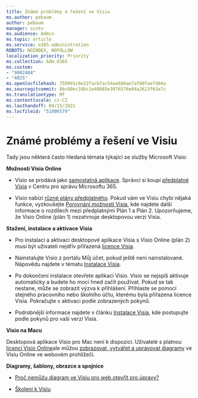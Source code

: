 ```yaml
---
title: Známé problémy a řešení ve Visiu
ms.author: pebaum
author: pebaum
manager: scotv
ms.audience: Admin
ms.topic: article
ms.service: o365-administration
ROBOTS: NOINDEX, NOFOLLOW
localization_priority: Priority
ms.collection: Adm_O365
ms.custom:
- "9002484"
- "4825"
ms.openlocfilehash: 759991c9e22facbfac54ae686ae7af60faef404a
ms.sourcegitcommit: 8bc60ec34bc1e40685e3976576e04a2623f63a7c
ms.translationtype: MT
ms.contentlocale: cs-CZ
ms.lasthandoff: 04/15/2021
ms.locfileid: "51806579"
---
```

# <a name="visio-common-issues-and-resolutions"></a>Známé problémy a řešení ve Visiu

Tady jsou některá často hledaná témata týkající se služby Microsoft Visio:

**Možnosti Visia Online**

- Visio se prodává jako [samostatná aplikace](https://products.office.com/visio/flowchart-software). Správci si koupí [předplatné Visia](https://docs.microsoft.com/alchemyinsights/purchase-visio-subscription) v Centru pro správu Microsoftu 365.

- Visio nabízí [různé plány předplatného](https://products.office.com/visio/microsoft-visio-plans-and-pricing-compare-visio-options). Pokud vám ve Visiu chybí nějaká funkce, vyzkoušejte [Porovnání možností Visia](https://products.office.com/visio/microsoft-visio-plans-and-pricing-compare-visio-options), kde najdete další informace o rozdílech mezi předplatnými Plán 1 a Plán 2.  Upozorňujeme, že Visio Online (plán 1) nezahrnuje desktopovou verzi Visia.

**Stažení, instalace a aktivace Visia**

- Pro instalaci a aktivaci desktopové aplikace Visia s Visio Online (plán 2) musí být uživateli nejdřív přiřazená [licence Visia](https://docs.microsoft.com/microsoft-365/admin/add-users/add-users).

- Nainstalujte Visio z portálu Můj účet, pokud ještě není nainstalované. Nápovědu najdete v tématu [Instalace Visia](https://support.office.com/article/f98f21e3-aa02-4827-9167-ddab5b025710).

- Po dokončení instalace otevřete aplikaci Visio. Visio se nejspíš aktivuje automaticky a budete ho moci hned začít používat. Pokud se tak nestane, může se zobrazit výzva k přihlášení. Přihlaste se pomocí stejného pracovního nebo školního účtu, kterému byla přiřazena licence Visia. Pokračujte v aktivaci podle zobrazených pokynů.

- Podrobnější informace najdete v článku [Instalace Visia](https://support.office.com/article/f98f21e3-aa02-4827-9167-ddab5b025710), kde postupujte podle pokynů pro vaši verzi Visia.

**Visio na Macu**

Desktopová aplikace Visio pro Mac není k dispozici. Uživatelé s platnou [licencí Visio Online](https://docs.microsoft.com/microsoft-365/admin/add-users/add-users)ale můžou [zobrazovat, vytvářet a upravovat diagramy](https://support.office.com/article/06f04845-91b8-4e8f-881f-a43c970735fc) ve Visiu Online ve webovém prohlížeči.

**Diagramy, šablony, obrazce a spojnice**

- [Proč nemůžu diagram ve Visiu pro web otevřít pro úpravy?](https://support.microsoft.com/office/ea4a23d3-21d3-4878-945e-cf1be4140357)

- [Školení k Visiu](https://support.office.com/article/visio-training-e058bcfa-1d90-4653-afc6-e84d54cf94a6)
